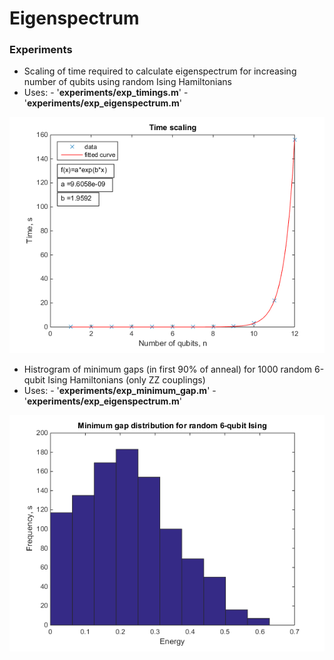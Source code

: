 # Eigenspectrum

### Experiments

-   Scaling of time required to calculate eigenspectrum for increasing number of qubits using random Ising Hamiltonians
   -   Uses: 
      -   '**experiments/exp_timings.m**'
      -   '**experiments/exp_eigenspectrum.m**'

![Image of time scaling](../images/time_scaling.png)

-   Histrogram of minimum gaps (in first 90% of anneal) for 1000 random 6-qubit Ising Hamiltonians (only ZZ couplings)
   -   Uses: 
      -   '**experiments/exp_minimum_gap.m**'
      -   '**experiments/exp_eigenspectrum.m**'

![Image of minimum gaps](../images/minimum_gaps.png)